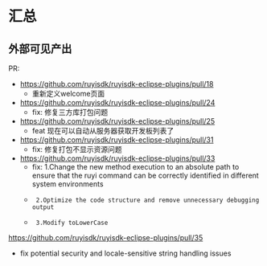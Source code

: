 # 汇总

## 外部可见产出

PR:

- <https://github.com/ruyisdk/ruyisdk-eclipse-plugins/pull/18>
  - 重新定义welcome页面
- <https://github.com/ruyisdk/ruyisdk-eclipse-plugins/pull/24>
  - fix: 修复三方库打包问题
- <https://github.com/ruyisdk/ruyisdk-eclipse-plugins/pull/25>
  - feat 现在可以自动从服务器获取开发板列表了
- <https://github.com/ruyisdk/ruyisdk-eclipse-plugins/pull/31>
  - fix: 修复打包不显示资源问题
- <https://github.com/ruyisdk/ruyisdk-eclipse-plugins/pull/33>
  - fix: 1.Change the new method execution to an absolute path to ensure that the ruyi command can be correctly identified in different system environments
  -      2.Optimize the code structure and remove unnecessary debugging output
  -      3.Modify toLowerCase
<https://github.com/ruyisdk/ruyisdk-eclipse-plugins/pull/35>
  - fix potential security and locale-sensitive string handling issues 